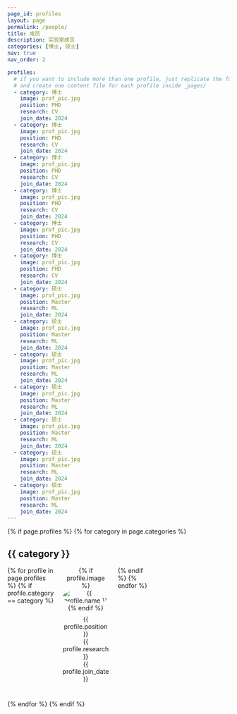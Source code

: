 ```yaml
---
page_id: profiles
layout: page
permalink: /people/
title: 成员
description: 实验室成员
categories: [博士, 硕士]
nav: true
nav_order: 2

profiles:
  # if you want to include more than one profile, just replicate the following block
  # and create one content file for each profile inside _pages/
  - category: 博士
    image: prof_pic.jpg
    position: PHD
    research: CV
    join_date: 2024
  - category: 博士
    image: prof_pic.jpg
    position: PHD
    research: CV
    join_date: 2024
  - category: 博士
    image: prof_pic.jpg
    position: PHD
    research: CV
    join_date: 2024
  - category: 博士
    image: prof_pic.jpg
    position: PHD
    research: CV
    join_date: 2024
  - category: 博士
    image: prof_pic.jpg
    position: PHD
    research: CV
    join_date: 2024
  - category: 博士
    image: prof_pic.jpg
    position: PHD
    research: CV
    join_date: 2024
  - category: 硕士
    image: prof_pic.jpg
    position: Master
    research: ML
    join_date: 2024
  - category: 硕士
    image: prof_pic.jpg
    position: Master
    research: ML
    join_date: 2024
  - category: 硕士
    image: prof_pic.jpg
    position: Master
    research: ML
    join_date: 2024
  - category: 硕士
    image: prof_pic.jpg
    position: Master
    research: ML
    join_date: 2024
  - category: 硕士
    image: prof_pic.jpg
    position: Master
    research: ML
    join_date: 2024
  - category: 硕士
    image: prof_pic.jpg
    position: Master
    research: ML
    join_date: 2024
  - category: 硕士
    image: prof_pic.jpg
    position: Master
    research: ML
    join_date: 2024
---
```


<style>
  .category-section {
    margin-bottom: 40px;
  }
  .profile-grid {
    display: grid;
    grid-template-columns: repeat(5, 1fr);
    gap: 20px;
  }
  .profile {
    text-align: center;
  }
  .profile img {
    max-width: 100%;
    height: auto;
    border-radius: 50%;
  }
  .profile-info {
    margin-top: 8px;
  }
</style>


<div class="post">
  <article>
    {% if page.profiles %}
      {% for category in page.categories %}
        <div class="category-section">
          <h2>{{ category }}</h2>
          <div class="profile-grid">
            {% for profile in page.profiles %}
              {% if profile.category == category %}
                <div class="profile">
                  {% if profile.image %}
                    <img src="assets/img/{{ profile.image }}" alt="{{ profile.name }}">
                  {% endif %}
                  <div class="profile-info">
                    <div>{{ profile.position }}</div>
                    <div>{{ profile.research }}</div>
                    <div>{{ profile.join_date }}</div>
                  </div>
                </div>
              {% endif %}
            {% endfor %}
          </div>
        </div>
      {% endfor %}
    {% endif %}
  </article>
</div>

